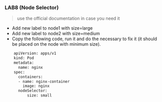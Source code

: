 
### LAB8 (Node Selector) 
>  use the official documentation in case you need it

- Add new label to node1  with size=large
- Add new label to node2  with size=medium
- Copy the following code, run it and do the necessary to fix it (it should be placed on the node with minimum size).
```bash
    apiVersion: apps/v1
    kind: Pod
    metadata:
      name: nginx
    spec:
      containers:
      - name: nginx-container
        image: nginx
      nodeSelector:
          size: small
```

